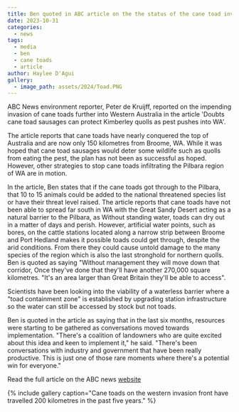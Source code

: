 ```yaml
---
title: Ben quoted in ABC article on the the status of the cane toad invasion in WA 
date: 2023-10-31
categories:
  - news
tags:
  - media
  - ben
  - cane toads
  - article
author: Haylee D'Agui
gallery:
  - image_path: assets/2024/Toad.PNG
---
```


ABC News environment reporter, Peter de Kruijff, reported on the impending invasion of cane toads further into Western Australia in the article 'Doubts cane toad sausages can protect Kimberley quolls as pest pushes into WA'.

The article reports that cane toads have nearly conquered the top of Australia and are now only 150 kilometres from Broome, WA. While it was hoped that cane toad sausages would deter some wildlife such as quolls from eating the pest, the plan has not been as successful as hoped. However, other strategies to stop cane toads infiltrating the Pilbara region of WA are in motion.

In the article, Ben states that if the cane toads got through to the Pilbara, that 10 to 15 animals could be added to the national threatened species list or have their threat level raised. The article reports that cane toads have not been able to spread far south in WA with the Great Sandy Desert acting as a natural barrier to the Pilbara, as Without standing water, toads can dry out in a matter of days and perish. However, artificial water points, such as bores, on the cattle stations located along a narrow strip between Broome and Port Hedland makes it possible toads could get through, despite the arid conditions. From there they could cause untold damage to the many species of the region which is also the last stronghold for northern quolls. Ben is quoted as saying "Without management they will move down that corridor, Once they've done that they'll have another 270,000 square kilometres. "It's an area larger than Great Britain they'll be able to access".

Scientists have been looking into the viability of a waterless barrier where a "toad containment zone" is established by upgrading station infrastructure so the water can still be accessed by stock but not toads.

Ben is quoted in the article as saying that in the last six months, resources were starting to be gathered as conversations moved towards implementation.
"There's a coalition of landowners who are quite excited about this idea and keen to implement it," he said.
"There's been conversations with industry and government that have been really productive. This is just one of those rare moments where there's a potential win for everyone."

Read the full article on the ABC news [website](https://www.abc.net.au/news/science/2023-10-31/doubts-raised-over-effectiveness-of-cane-toad-sausages/103003684)

{% include gallery caption="Cane toads on the western invasion front have travelled 200 kilometres in the past five years." %}